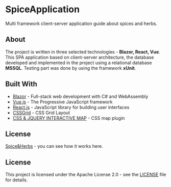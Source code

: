 # SpiceApplication

Multi framework client-server application guide about spices and herbs.

## About

The project is written in three selected technologies - **Blazor, React, Vue**. This SPA application based on client-server architecture, the database developed and implemented in the project using a relational database **MSSQL**. Testing part was done by using the framework **xUnit**.

## Built With

- [Blazor](https://blazor.net/) - Full-stack web development with C# and WebAssembly
- [Vue.js](https://vuejs.org/) - The Progressive JavaScript framework
- [React.js](https://reactjs.org/) - JavaScript library for building user interfaces
- [CSSGrid](https://developer.mozilla.org/ru/docs/Web/CSS/CSS_Grid_Layout) - CSS Grid Layout
- [CSS & JQUERY INTERACTIVE MAP](https://cssmapsplugin.com/) - CSS map plugin

## License
[Spice&Herbs](https://spiceapplicationserver.azurewebsites.net/) - you can see how it works here.

## License

This project is licensed under the Apache License 2.0 - see the [LICENSE](LICENSE) file for details.
